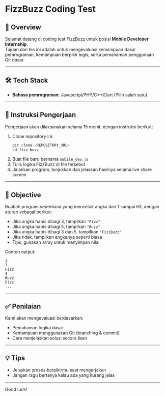 
# FizzBuzz Coding Test

## 📝 Overview

Selamat datang di coding test FizzBuzz untuk posisi **Mobile Developer Internship**.  
Tujuan dari tes ini adalah untuk mengevaluasi kemampuan dasar pemrograman, kemampuan berpikir logis, serta pemahaman penggunaan Git dasar.

---

## 🛠️ Tech Stack

- **Bahasa pemrograman:** Javascript/PHP/C++/Dart (Pilih salah satu)

---

## 🚀 Instruksi Pengerjaan

Pengerjaan akan dilaksanakan selama 15 menit, dengan instruksi berikut:
1. Clone repository ini:
   ```bash
   git clone <REPOSITORY_URL>
   cd fizz-buzz
   ```
2. Buat file baru bernama `mobile_dev.js`
3. Tulis logika FizzBuzz di file tersebut
4. Jalankan program, tunjukkan dan jelaskan hasilnya selama live share screen

---

## 🎯 Objective

Buatlah program sederhana yang mencetak angka dari 1 sampai 63, dengan aturan sebagai berikut:

- Jika angka habis dibagi 3, tampilkan `"Fizz"`
- Jika angka habis dibagi 5, tampilkan `"Buzz"`
- Jika angka habis dibagi 3 dan 5, tampilkan `"FizzBuzz"`
- Jika tidak, tampilkan angkanya seperti biasa
- Tips, gunakan array untuk menyimpan nilai
  
Contoh output:
```
1
2
Fizz
4
Buzz
Fizz
...
```

---

## ✅ Penilaian

Kami akan mengevaluasi berdasarkan:

- Pemahaman logika dasar
- Kemampuan menggunakan Git (branching & commit)
- Cara menjelaskan solusi secara lisan

---

## 💡 Tips

- Jelaskan proses berpikirmu saat mengerjakan
- Jangan ragu bertanya kalau ada yang kurang jelas

---

Good luck!
